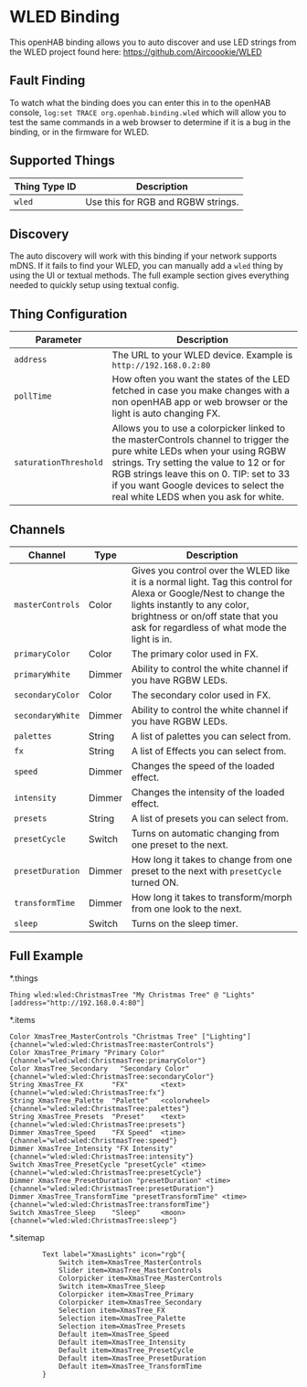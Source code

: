 # WLED Binding

This openHAB binding allows you to auto discover and use LED strings from the WLED project found here:
<https://github.com/Aircoookie/WLED>

## Fault Finding

To watch what the binding does you can enter this in to the openHAB console, `log:set TRACE org.openhab.binding.wled` which will allow you to test the same commands in a web browser to determine if it is a bug in the binding, or in the firmware for WLED.

## Supported Things

| Thing Type ID | Description |
|-|-|
| `wled` | Use this for RGB and RGBW strings. |

## Discovery

The auto discovery will work with this binding if your network supports mDNS.
If it fails to find your WLED, you can manually add a `wled` thing by using the UI or textual methods.
The full example section gives everything needed to quickly setup using textual config.

## Thing Configuration

| Parameter | Description |
|-|-|
| `address`| The URL to your WLED device. Example is `http://192.168.0.2:80` |
| `pollTime`| How often you want the states of the LED fetched in case you make changes with a non openHAB app or web browser or the light is auto changing FX. |
| `saturationThreshold` | Allows you to use a colorpicker linked to the masterControls channel to trigger the pure white LEDs when your using RGBW strings. Try setting the value to 12 or for RGB strings leave this on 0. TIP: set to 33 if you want Google devices to select the real white LEDS when you ask for white. |

## Channels

| Channel | Type | Description |
|-|-|-|
| `masterControls` | Color | Gives you control over the WLED like it is a normal light. Tag this control for Alexa or Google/Nest to change the lights instantly to any color, brightness or on/off state that you ask for regardless of what mode the light is in. |
| `primaryColor` | Color | The primary color used in FX. |
| `primaryWhite` | Dimmer | Ability to control the white channel if you have RGBW LEDs. |
| `secondaryColor` | Color | The secondary color used in FX. |
| `secondaryWhite` | Dimmer | Ability to control the white channel if you have RGBW LEDs. |
| `palettes` | String | A list of palettes you can select from. |
| `fx` | String |  A list of Effects you can select from. |
| `speed` | Dimmer | Changes the speed of the loaded effect. |
| `intensity` | Dimmer | Changes the intensity of the loaded effect. |
| `presets` | String |  A list of presets you can select from.  |
| `presetCycle` | Switch | Turns on automatic changing from one preset to the next. |
| `presetDuration` | Dimmer | How long it takes to change from one preset to the next with `presetCycle` turned ON. |
| `transformTime` | Dimmer | How long it takes to transform/morph from one look to the next. |
| `sleep` | Switch | Turns on the sleep timer. |

## Full Example

*.things

```
Thing wled:wled:ChristmasTree "My Christmas Tree" @ "Lights" [address="http://192.168.0.4:80"]
```

*.items

```
Color XmasTree_MasterControls "Christmas Tree" ["Lighting"] {channel="wled:wled:ChristmasTree:masterControls"}
Color XmasTree_Primary "Primary Color"    {channel="wled:wled:ChristmasTree:primaryColor"}
Color XmasTree_Secondary   "Secondary Color"  {channel="wled:wled:ChristmasTree:secondaryColor"}
String XmasTree_FX       "FX"        <text>{channel="wled:wled:ChristmasTree:fx"}
String XmasTree_Palette  "Palette"   <colorwheel>    {channel="wled:wled:ChristmasTree:palettes"}
String XmasTree_Presets  "Preset"    <text> {channel="wled:wled:ChristmasTree:presets"}
Dimmer XmasTree_Speed    "FX Speed"  <time>  {channel="wled:wled:ChristmasTree:speed"}
Dimmer XmasTree_Intensity "FX Intensity" {channel="wled:wled:ChristmasTree:intensity"}
Switch XmasTree_PresetCycle "presetCycle" <time> {channel="wled:wled:ChristmasTree:presetCycle"}
Dimmer XmasTree_PresetDuration "presetDuration" <time> {channel="wled:wled:ChristmasTree:presetDuration"}
Dimmer XmasTree_TransformTime "presetTransformTime" <time> {channel="wled:wled:ChristmasTree:transformTime"}
Switch XmasTree_Sleep    "Sleep"     <moon> {channel="wled:wled:ChristmasTree:sleep"}

```

*.sitemap

```
        Text label="XmasLights" icon="rgb"{
            Switch item=XmasTree_MasterControls
            Slider item=XmasTree_MasterControls
            Colorpicker item=XmasTree_MasterControls
            Switch item=XmasTree_Sleep
            Colorpicker item=XmasTree_Primary
            Colorpicker item=XmasTree_Secondary            
            Selection item=XmasTree_FX
            Selection item=XmasTree_Palette
            Selection item=XmasTree_Presets
            Default item=XmasTree_Speed  
            Default item=XmasTree_Intensity            
            Default item=XmasTree_PresetCycle  
            Default item=XmasTree_PresetDuration 
            Default item=XmasTree_TransformTime
        }
        
```

